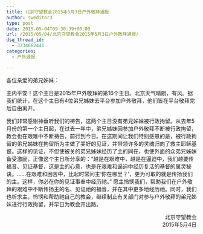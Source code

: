 ```yaml
---
title: 北京守望教会2015年5月3日户外敬拜通报
author: sweditor3
type: post
date: 2015-05-04T09:30:39+00:00
url: /2015/05/04/北京守望教会2015年5月3日户外敬拜通报/
dsq_thread_id:
  - 3734662441
categories:
  - 户外通报

---
```

各位亲爱的弟兄姊妹：

主内平安！这个主日是2015年户外敬拜的第16个主日。北京天气晴朗，有风。据我们统计，在这个主日有4位弟兄姊妹去平台参加户外敬拜，他们皆在平台敬拜完后自由离开。

我们非常感谢神垂听我们的祷告，这两个主日没有弟兄姊妹被行政拘留。从去年5月份的第一个主日起，在过去一年中，弟兄姊妹因参加户外敬拜不断被行政拘留，教会也在艰难中不断祷告，前行到今日。在这期间让我们特别感恩的是，被行政拘留的弟兄姊妹在拘留所为主做了美好的见证，并带领许多的灵魂归向了救主耶稣基督。这样的见证，不但使被关的弟兄姊妹经历了主的同在，也使外面的众弟兄姊妹备受激励，正像这个主日所分享的：“越是在艰难中，越是在逼迫中，我们越要传福音、见证基督，这是主的心意，也是在艰难和逼迫中经历复活的基督的属灵秘诀。……在艰难和困苦中，比起时常问主‘你在哪里？’，更为可取的就是传扬我们的主。这样，你必在你的见证事奉中经历祂。” 愿主怜悯我们，帮助我们在户外敬拜的艰难中不断传扬主的名、见证祂的福音，并在其中更多地经历祂。同时，我们也祈求主，怜悯和帮助祂自己的教会，继续制止有关部门对参与户外敬拜的弟兄姊妹进行行政拘留，并早日为教会开出路。

<p style="text-align: right;">
  北京守望教会<br /> 2015年5月4日
</p>